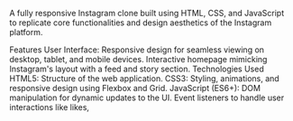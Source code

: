 A fully responsive Instagram clone built using HTML, CSS, and JavaScript to replicate core functionalities and design aesthetics of the Instagram platform.

Features
User Interface:
Responsive design for seamless viewing on desktop, tablet, and mobile devices.
Interactive homepage mimicking Instagram's layout with a feed and story section.
Technologies Used
HTML5: Structure of the web application.
CSS3: Styling, animations, and responsive design using Flexbox and Grid.
JavaScript (ES6+):
DOM manipulation for dynamic updates to the UI.
Event listeners to handle user interactions like likes, 
